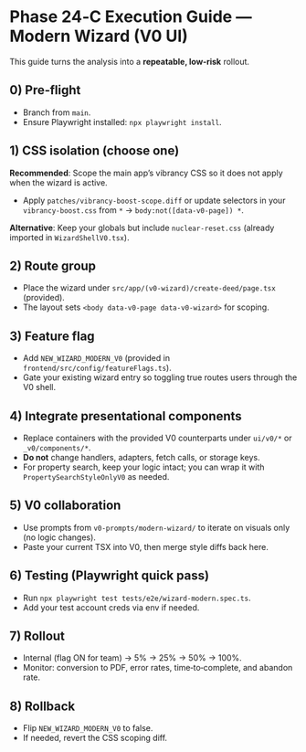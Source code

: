 # Phase 24‑C Execution Guide — Modern Wizard (V0 UI)

This guide turns the analysis into a **repeatable, low‑risk** rollout.

## 0) Pre‑flight
- Branch from `main`.
- Ensure Playwright installed: `npx playwright install`.

## 1) CSS isolation (choose one)
**Recommended**: Scope the main app’s vibrancy CSS so it does not apply when the wizard is active.
- Apply `patches/vibrancy-boost-scope.diff` or update selectors in your `vibrancy-boost.css` from `*` → `body:not([data-v0-page]) *`.

**Alternative**: Keep your globals but include `nuclear-reset.css` (already imported in `WizardShellV0.tsx`).

## 2) Route group
- Place the wizard under `src/app/(v0-wizard)/create-deed/page.tsx` (provided).
- The layout sets `<body data-v0-page data-v0-wizard>` for scoping.

## 3) Feature flag
- Add `NEW_WIZARD_MODERN_V0` (provided in `frontend/src/config/featureFlags.ts`).
- Gate your existing wizard entry so toggling true routes users through the V0 shell.

## 4) Integrate presentational components
- Replace containers with the provided V0 counterparts under `ui/v0/*` or `_v0/components/*`.
- **Do not** change handlers, adapters, fetch calls, or storage keys.
- For property search, keep your logic intact; you can wrap it with `PropertySearchStyleOnlyV0` as needed.

## 5) V0 collaboration
- Use prompts from `v0-prompts/modern-wizard/` to iterate on visuals only (no logic changes).
- Paste your current TSX into V0, then merge style diffs back here.

## 6) Testing (Playwright quick pass)
- Run `npx playwright test tests/e2e/wizard-modern.spec.ts`.
- Add your test account creds via env if needed.

## 7) Rollout
- Internal (flag ON for team) → 5% → 25% → 50% → 100%.
- Monitor: conversion to PDF, error rates, time‑to‑complete, and abandon rate.

## 8) Rollback
- Flip `NEW_WIZARD_MODERN_V0` to false.
- If needed, revert the CSS scoping diff.
